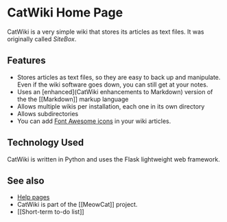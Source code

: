 # <i class='icon-icon_e600'></i> CatWiki Home Page

CatWiki is a very simple wiki that stores its articles as text files. It was originally called *SiteBox*.

## Features

* Stores articles as text files, so they are easy to back up and manipulate. Even if the wiki software goes down, you can still get at your notes.
* Uses an [enhanced](CatWiki enhancements to Markdown) version of the the [[Markdown]] markup language
* Allows multiple wikis per installation, each one in its own directory
* Allows subdirectories
* You can add [<i class="fa fa-font-awesome"></i> Font Awesome icons](http://fontawesome.io/icons/) in your wiki articles.

## Technology Used

CatWiki is written in Python and uses the Flask lightweight web framework.

## See also

* [Help pages](help)
* CatWiki is part of the [[MeowCat]] project.
* [[Short-term to-do list]]